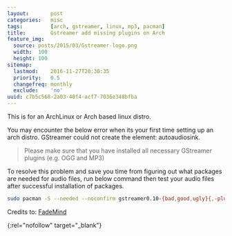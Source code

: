 ```yaml
---
layout:       post
categories:   misc
tags:         [arch, gstreamer, linux, mp3, pacman]
title:        Gstreamer add missing plugins on Arch
feature_img:
  source: posts/2015/03/Gstreamer-logo.png
  width:  100
  height: 100
sitemap:
  lastmod:    2016-11-27T20:30:35
  priority:   0.5
  changefreq: monthly
  exclude:    'no'
uuid: c7b5c568-2a03-40f4-acf7-7036e348bfba
---
```


This is for an ArchLinux or Arch based linux distro.

You may encounter the below error when its your first time setting up an arch distro.
GStreamer could not create the element: autoaudiosink.

> Please make sure that you have installed all necessary GStreamer plugins (e.g. OGG and MP3)

To resolve this problem and save you time from figuring out what packages are needed for audio files, run below command then test your audio files after successful installation of packages.

```sh
sudo pacman -S --needed --noconfirm gstreamer0.10-{bad,good,ugly}{,-plugins} gstreamer0.10-python gst-plugins-{base{,-libs},good,ugly} gst-libav gstreamer0.10-ffmpeg ffmpeg{,-compat} phonon-qt{4,5}-gstreamer
```

Credits to: [FadeMind][0]

[0]: https://forum.manjaro.org/index.php?PHPSESSID=shb4r7b4p8t6q2o1sc36acvie4&topic=7690.msg126515#msg126515
{:rel="nofollow" target="_blank"}
